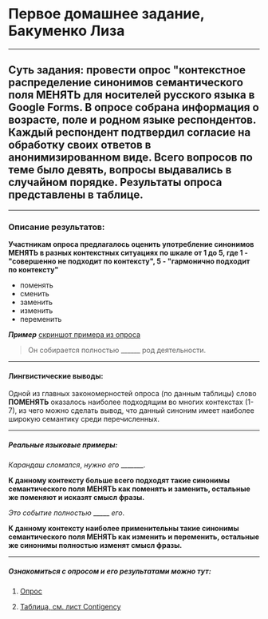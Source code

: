 # Первое домашнее задание, Бакуменко Лиза 
****************
## Суть задания: провести опрос "контекстное распределение синонимов семантического поля **МЕНЯТЬ** для носителей русского языка в Google Forms. В опросе собрана информация о возрасте, поле и родном языке респондентов. Каждый респондент подтвердил согласие на обработку своих ответов в анонимизированном виде. Всего вопросов по теме было девять, вопросы выдавались в случайном порядке. Результаты опроса представлены в **таблице**.
****************
### Описание результатов:

**Участникам опроса предлагалось оценить употребление синонимов МЕНЯТЬ в разных контекстных ситуациях по шкале от 1 до 5, где 1 - "совершенно не подходит по контексту", 5 - "гармонично подходит по контексту"**

* поменять
* сменить
* заменить
* изменить
* переменить

***Пример*** [скриншот примера из опроса](https://sun9-85.userapi.com/impg/8nOGLx_Wd1--KUZcftVV3yPr_oNYF6jfjRfeBg/x48BVxy7TVE.jpg?size=1080x725&quality=96&sign=febf5b4b070be3e9f8c3e959b029d4f8&type=album)

>Он собирается полностью ______ род деятельности.

*******************
#### Лингвистические выводы:
Одной из главных закономерностей опроса (по данным таблицы) слово **ПОМЕНЯТЬ** оказалось наиболее подходящим во многих контекстах (1-7), из чего можно сделать вывод, что данный синоним имеет наиболее широкую семантику среди перечисленных.
*******************

##### Реальные языковые примеры:

_Карандаш_ _сломался_, _нужно_ _его_ _______.

**К данному контексту больше всего подходят такие синонимы семантического поля МЕНЯТЬ как поменять и заменить, остальные же поменяют и исказят смысл фразы.**

_Это_ _событие_ _полностью_ _____ _его_.

**К данному контексту наиболее применительны такие синонимы семантического поля МЕНЯТЬ как изменить и переменить, остальные же синонимы полностью изменят смысл фразы.**

******************
##### Ознакомиться с опросом и его результатами можно тут:

1. [Опрос](https://forms.gle/SS6saDbCeAPen4NZ7)

2. [Таблица, см. лист Contigency](https://docs.google.com/spreadsheets/d/1HovBaVoGMN0fCTX6NDLVv6WFa4f6MGv9xJ-4WdMKu8g/edit?usp=sharing)


